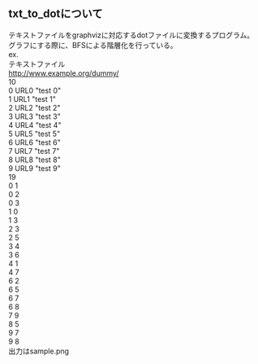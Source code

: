 ## txt_to_dotについて  
テキストファイルをgraphvizに対応するdotファイルに変換するプログラム。  
グラフにする際に、BFSによる階層化を行っている。  
ex.  
テキストファイル  
http://www.example.org/dummy/  
10  
0 URL0 "test 0"  
1 URL1 "test 1"  
2 URL2 "test 2"  
3 URL3 "test 3"  
4 URL4 "test 4"  
5 URL5 "test 5"  
6 URL6 "test 6"  
7 URL7 "test 7"  
8 URL8 "test 8"  
9 URL9 "test 9"  
19  
0 1  
0 2  
0 3  
1 0  
1 3  
2 3  
2 5  
3 4  
3 6  
4 1  
4 7  
6 2  
6 5  
6 7  
6 8  
7 9  
8 5  
9 7  
9 8   
出力はsample.png  
